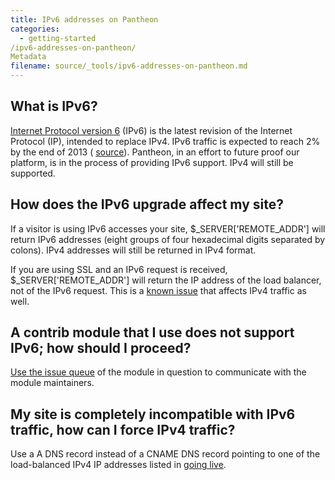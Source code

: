 ```yaml
---
title: IPv6 addresses on Pantheon
categories:
  - getting-started
/ipv6-addresses-on-pantheon/
Metadata
filename: source/_tools/ipv6-addresses-on-pantheon.md
---
```


## What is IPv6?

[Internet Protocol version 6](http://en.wikipedia.org/wiki/IPv6) (IPv6) is the latest revision of the Internet Protocol (IP), intended to replace IPv4. IPv6 traffic is expected to reach 2% by the end of 2013 ( [source](http://www.circleid.com/posts/20121128_ipv6_a_2012_report_card/)). Pantheon, in an effort to future proof our platform, is in the process of providing IPv6 support. IPv4 will still be supported.

## How does the IPv6 upgrade affect my site?

If a visitor is using IPv6 accesses your site, $\_SERVER['REMOTE\_ADDR'] will return IPv6 addresses (eight groups of four hexadecimal digits separated by colons). IPv4 addresses will still be returned in IPv4 format.  
  
  
If you are using SSL and an IPv6 request is received, $\_SERVER['REMOTE\_ADDR'] will return the IP address of the load balancer, not of the IPv6 request. This is a [known issue](/documentation/advanced-topics/getting-the-client-ip-address/) that affects IPv4 traffic as well.

## A contrib module that I use does not support IPv6; how should I proceed?

[Use the issue queue](https://drupal.org/node/317) of the module in question to communicate with the module maintainers.

## My site is completely incompatible with IPv6 traffic, how can I force IPv4 traffic?

Use a A DNS record instead of a CNAME DNS record pointing to one of the load-balanced IPv4 IP addresses listed in [going live](/documentation/running-drupal/going-live-and-launching-your-site/).


